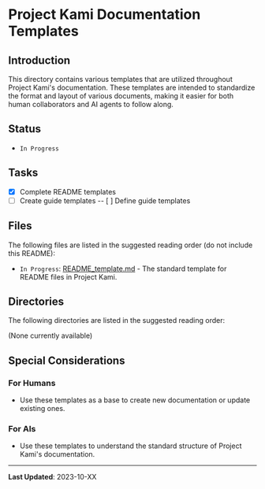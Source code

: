 # Project Kami Documentation Templates

## Introduction
This directory contains various templates that are utilized throughout Project Kami's documentation. These templates are intended to standardize the format and layout of various documents, making it easier for both human collaborators and AI agents to follow along.

## Status
- `In Progress`

## Tasks
- [X] Complete README templates
- [ ] Create guide templates
-- [ ] Define guide templates

## Files
The following files are listed in the suggested reading order (do not include this README):
- `In Progress`: [README_template.md](./README_template.md) - The standard template for README files in Project Kami.

## Directories
The following directories are listed in the suggested reading order:

(None currently available)

## Special Considerations
### For Humans
- Use these templates as a base to create new documentation or update existing ones.
  
### For AIs
- Use these templates to understand the standard structure of Project Kami's documentation.

---
**Last Updated**: 2023-10-XX
